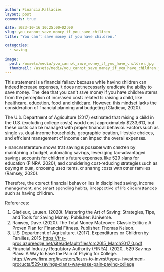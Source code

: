 ```yaml
---
author: FinancialFallacies
layout: post
comments: true

date: 2023-10-16 10:25:00+02:00  
slug: you_cannot_save_money_if_you_have_children
title: "You can’t save money if you have children."

categories:
  - saving
  
image:
  path: /assets/media/you_cannot_save_money_if_you_have_children.jpg
  thumbnail: /assets/media/you_cannot_save_money_if_you_have_children.jpg
---
```


This statement is a financial fallacy because while having children can indeed increase expenses, it does not necessarily eradicate the ability to save money. The idea that you can't save money if you have children stems from the perception of increased costs related to raising a child, like healthcare, education, food, and childcare. However, this mindset lacks the consideration of financial planning and budgeting (Gladieux, 2020).

The U.S. Department of Agriculture (2017) estimated that raising a child in the U.S. (excluding college costs) would cost approximately $233,610, but these costs can be managed with proper financial behavior. Factors such as single vs. dual-income households, geographic location, lifestyle choices, and efficient management of income can impact the overall expenses.

Financial literature shows that saving is possible with children by maintaining a budget, automating savings, leveraging tax-advantaged savings accounts for children's future expenses, like 529 plans for education (FINRA, 2020), and considering cost-reducing strategies such as buying in bulk, choosing used items, or sharing costs with other families (Ramsey, 2020). 

Therefore, the correct financial behavior lies in disciplined saving, income management, and smart spending habits, irrespective of life circumstances such as having children.

References:
1. Gladieux, Lauren. (2020). Mastering the Art of Saving: Strategies, Tips, and Tools for Saving Money. Publisher: iUniverse. 
2. Ramsey, Dave. (2020). The Total Money Makeover: Classic Edition: A Proven Plan for Financial Fitness. Publisher: Thomas Nelson.
3. U.S. Department of Agriculture. (2017). Expenditures on Children by Families, 2015. https://fns-prod.azureedge.net/sites/default/files/crc2015_March2017_0.pdf
4. Financial Industry Regulatory Authority (FINRA). (2020). 529 Savings Plans: A Way to Ease the Pain of Paying for College. https://www.finra.org/investors/learn-to-invest/types-investment-products/529-savings-plans-way-ease-pain-paying-college
